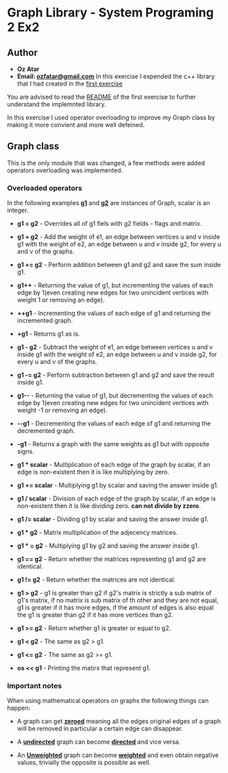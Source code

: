 # Graph Library - System Programing 2 Ex2
## Author
+ **Oz Atar**
+ **Email: ozfatar@gmail.com**
In this exercise I expended the c++ library that I had created in the [first exercise](https://github.com/LILOZI/SystemPrograming2_Ex1)

You are advised to read the [README](https://github.com/LILOZI/SystemPrograming2_Ex1/blob/main/README.md) of the first exercise to further understand the implemnted library.

In this exercise I used operator overloading to improve my Graph class by making it more convient and more well defeined.

## Graph class 
This is the only module that was changed, a few methods were added operators overloading was implemented.

### Overloaded operators
In the following examples **<ins>g1</ins>** and **<ins>g2</ins>** are instances of Graph, scalar is an integer.

+ **g1 = g2** - Overrides all of g1 fiels with g2 fields - flags and matrix.  

+ **g1 + g2** - Add the weight of e1, an edge between vertices u and v inside g1 with the weight of e2, an edge between u and v inside g2, for every u and v of the graphs.

+ **g1 += g2** - Perform addition between g1 and g2 and save the sum inside g1.

+ **g1++** - Returning the value of g1, but incrementing the values of each edge by 1(even creating new edges for two unincident vertices with weight 1 or removing an edge).

+ **++g1** - Incrementing the values of each edge of g1 and returning the incremented graph.

+ **+g1** - Returns g1 as is.

+ **g1 - g2** - Subtract the weight of e1, an edge between vertices u and v inside g1 with the weight of e2, an edge between u and v inside g2, for every u and v of the graphs.

+ **g1 -= g2** - Perform subtraction between g1 and g2 and save the result inside g1.

+ **g1--** - Returning the value of g1, but decrementing the values of each edge by 1(even creating new edges for two unincident vertices with weight -1 or removing an edge).

+ **--g1** - Decrementing the values of each edge of g1 and returning the decremented graph.

+ **-g1** - Returns a graph with the same weights as g1 but with opposite signs.

+ **g1 * scalar** - Multiplication of each edge of the graph by scalar, if an edge is non-existent then it is like multiplying by zero.

+ **g1 += scalar** - Multiplying g1 by scalar and saving the answer inside g1.

+ **g1 / scalar** - Division of each edge of the graph by scalar, if an edge is non-existent then it is like dividing zero. **can not divide by zzero**.

+ **g1 /= scalar** - Dividing g1 by scalar and saving the answer inside g1.

+ **g1 * g2** - Matrix multiplication of the adjecency matrices.

+ **g1 * = g2** - Multiplying g1 by g2 and saving the answer inside g1.

+ **g1 == g2** - Return whether the matrices representing g1 and g2 are identical. 

+ **g1 != g2** - Return whether the matrices are not identical.

+ **g1 > g2** - g1 is greater than g2 if g2's matrix is strictly a sub matrix of g1's matrix, if no matrix is sub matrix of th other and they are not equal, g1 is greater if it has more edges, if the amount of edges is also equal the g1 is greater than g2 if it has more vertices than g2.

+ **g1 >= g2** - Return whether g1 is greater or equal to g2.

+ **g1 < g2** - The same as g2 > g1.

+ **g1 <= g2** - The same as g2 >= g1.

+ **os << g1** - Printing the matirx that represent g1.

### Important notes
When using mathematical operators on graphs the following things can happen:

+ A graph can get **<ins>zeroed</ins>** meaning all the edges original edges of a graph will be removed in particular a certain edge can disappear.

+ A **<ins>undirected</ins>** graph can become **<ins>directed</ins>** and vice versa.

+ An **<ins>Unweighted</ins>** graph can become **<ins>weighted</ins>**  and even obtain negative values, trivially the opposite is possible as well.
